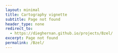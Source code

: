 ```yaml
--- 
layout: minimal
title: Cartography vignette
subtitle: Page not found
header_type: none
redirect_to:
  - https://dieghernan.github.io/projects/Bzel/
excerpt: Page not found
permalink: /Bzel/
---
```

